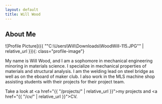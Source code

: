 ```yaml
---
layout: default
title: Will Wood
---
```


## About Me


![Profile Picture]({{ ""C:\Users\Will\Downloads\WoodWill-115.JPG"" | relative_url }}){: class="profile-image"}

 
My name is Will Wood, and I am a sophomore in mechanical engineering minoring in materials science. I specialize in mechanical properties of materials and structural analysis. I am the welding lead on steel bridge as well as on the eboard of maker club. I also work in the MLS machine shop assisting students with their projects for their project team.

Take a look at <a href="{{ "/projects/" | relative_url }}">my projects</a> and <a href="{{ "/cv/" | relative_url }}">CV</a>.
